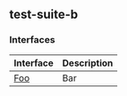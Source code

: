 ## test-suite-b

### Interfaces

| Interface | Description |
| --- | --- |
| [Foo](docs/test-suite-b/foo-interface) | Bar |
